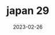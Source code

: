 ---
weight: 29
images: 
- /images/Japan/DSCF0121-2.jpg
title: japan 29
date: 2023-02-26
tags:
- japan
---